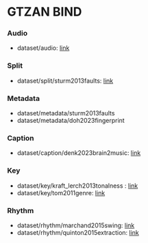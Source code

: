 # GTZAN BIND


### Audio
- dataset/audio: [link](https://www.kaggle.com/datasets/andradaolteanu/gtzan-dataset-music-genre-classification)

### Split
- dataset/split/sturm2013faults: [link]()

### Metadata
- dataset/metadata/sturm2013faults
- dataset/metadata/doh2023fingerprint

### Caption
- dataset/caption/denk2023brain2music: [link](https://www.kaggle.com/datasets/nishimotolab/music-caption-brain2music)

### Key
- dataset/key/kraft_lerch2013tonalness : [link](https://github.com/alexanderlerch/gtzan_key)
- dataset/key/tom2011genre: [link](http://visal.cs.cityu.edu.hk/downloads/#gtzankeys)

### Rhythm
- dataset/rhythm/marchand2015swing: [link](http://anasynth.ircam.fr/home/system/files/attachment_uploads/marchand/private/GTZAN-Rhythm_v2_ismir2015_lbd_2015-10-28.tar_.gz)
- dataset/rhythm/quinton2015extraction: [link](http://www.isophonics.net/content/metrical-structure-annotations-gtzan-dataset)